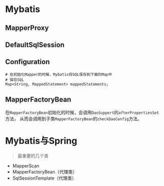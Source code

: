# Mybatis

## MapperProxy

## DefaultSqlSession

## Configuration

```
# 在初始化Mapper的时候，Mybatis将SQL保存到下面的Map中
# 保存SQL
Map<String, MappedStatement> mappedStatements;
```

## MapperFactoryBean
在`MapperFactoryBean`初始化的时候，会调用`DaoSupport`的`afterPropertiesSet`方法，
从而会调用到子类`MapperFactoryBean`的`checkDaoConfig`方法。

# Mybatis与Spring

> 最重要的几个类

- MapperScan
- MapperFactoryBean（代理类）
- SqlSessionTemplate（代理类）

